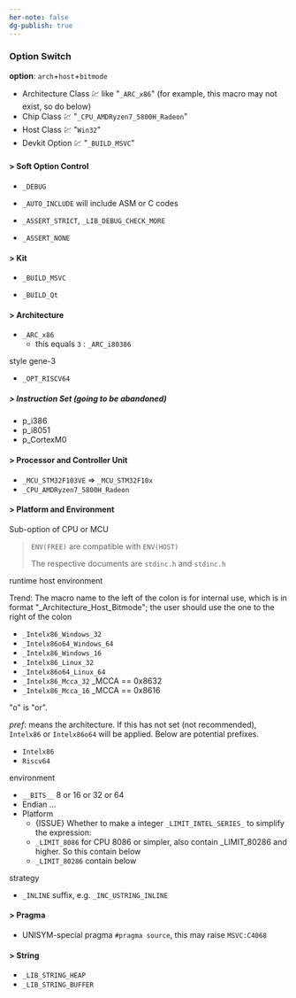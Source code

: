 ```yaml
---
her-note: false
dg-publish: true
---
```


### Option Switch

**option**: `arch`+`host`+`bitmode`
- Architecture Class :chart: like "`_ARC_x86`" (for example, this macro may not exist, so do below)
- Chip Class :chart: "`_CPU_AMDRyzen7_5800H_Radeon`"
- Host Class :chart: "`Win32`"
- Devkit Option :chart: "`_BUILD_MSVC`"

#### > Soft Option Control

- `_DEBUG`

- `_AUTO_INCLUDE` will include ASM or C codes

- `_ASSERT_STRICT`, `_LIB_DEBUG_CHECK_MORE`

- `_ASSERT_NONE`

#### > Kit

- `_BUILD_MSVC`

- `_BUILD_Qt` 

#### > Architecture

- `_ARC_x86` 
    - this equals `3` : `_ARC_i80386`

style gene-3
- `_OPT_RISCV64`

##### > Instruction Set (going to be abandoned)

- p_i386
- p_i8051
- p_CortexM0

#### > Processor and Controller Unit

- `_MCU_STM32F103VE` => `_MCU_STM32F10x`
- `_CPU_AMDRyzen7_5800H_Radeon`

#### > Platform and Environment

Sub-option of CPU or MCU

> `ENV(FREE)` are compatible with `ENV(HOST)` 
>
> The respective documents are `stdinc.h` and `stdinc.h` 

runtime host environment

Trend: The macro name to the left of the colon is for internal use, which is in format "_Architecture_Host_Bitmode"; the user should use the one to the right of the colon

- `_Intelx86_Windows_32`
- `_Intelx86o64_Windows_64`
- `_Intelx86_Windows_16`
- `_Intelx86_Linux_32`
- `_Intelx86o64_Linux_64`
- `_Intelx86_Mcca_32` _MCCA == 0x8632
- `_Intelx86_Mcca_16` _MCCA == 0x8616

"o" is "or".

*pref*: means the architecture. If this has not set (not recommended), `Intelx86` or `Intelx86o64` will be applied. Below are potential prefixes.
- `Intelx86`
- `Riscv64`

environment

- `__BITS__` 8 or 16 or 32 or 64
- Endian ... 
- Platform
    - {ISSUE} Whether to make a integer `_LIMIT_INTEL_SERIES_` to simplify the expression: 
    - `_LIMIT_8086` for CPU 8086 or simpler, also contain _LIMIT_80286 and higher. So this contain below
    - `_LIMIT_80286`  contain below


strategy

- `_INLINE` suffix, e.g. `_INC_USTRING_INLINE`  





#### > Pragma

- UNISYM-special pragma `#pragma source`, this may raise `MSVC:C4068`

#### > String

- `_LIB_STRING_HEAP`
- `_LIB_STRING_BUFFER`


